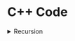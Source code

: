 # C++ Code

<details>
<summary>Recursion</summary>
<ul>
<li><a href="">how_recursion_work</a>
</li>
<li></li>
</ul>
</details>
